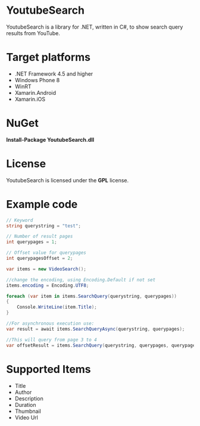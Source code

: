 # YoutubeSearch
YoutubeSearch is a library for .NET, written in C#, to show search query results from YouTube.

# Target platforms
- .NET Framework 4.5 and higher
- Windows Phone 8
- WinRT
- Xamarin.Android
- Xamarin.iOS

# NuGet
**Install-Package YoutubeSearch.dll**

# License
YoutubeSearch is licensed under the **GPL** license.

# Example code
```c#
// Keyword
string querystring = "test";

// Number of result pages
int querypages = 1;

// Offset value for querypages
int querypagesOffset = 2;

var items = new VideoSearch();

//change the encoding, using Encoding.Default if not set
items.encoding = Encoding.UTF8; 

foreach (var item in items.SearchQuery(querystring, querypages))
{
    Console.WriteLine(item.Title);
}

//For asynchronous execution use:
var result = await items.SearchQueryAsync(querystring, querypages);

//This will query from page 3 to 4
var offsetResult = items.SearchQuery(querystring, querypages, querypagesOffset);
```

# Supported Items

- Title
- Author
- Description
- Duration
- Thumbnail
- Video Url


